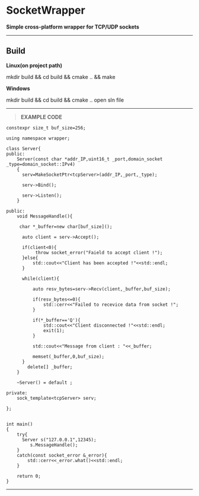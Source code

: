 # SocketWrapper

__Simple cross-platform wrapper for TCP/UDP sockets__

***



## Build
**Linux(on project path)**

mkdir build && cd build && cmake .. && make

**Windows**

mkdir build && cd build && cmake .. open sln file

___



>**EXAMPLE CODE**
```
constexpr size_t buf_size=256;

using namespace wrapper;

class Server{
public:
    Server(const char *addr_IP,uint16_t _port,domain_socket _type=domain_socket::IPv4)
    {
      serv=MakeSocketPtr<tcpServer>(addr_IP,_port,_type);

      serv->Bind();

      serv->Listen();
    }

public:
    void MessageHandle(){

     char *_buffer=new char[buf_size]();

      auto client = serv->Accept();

      if(client<0){
           throw socket_error("Faield to accept client !");
      }else{
          std::cout<<"Client has been accepted !"<<std::endl;
      }

      while(client){

          auto resv_bytes=serv->Recv(client,_buffer,buf_size);

          if(resv_bytes<=0){
              std::cerr<<"Failed to recevice data from socket !";
          }

          if(*_buffer=='Q'){
              std::cout<<"Client disconnected !"<<std::endl;
              exit(1);
          }

          std::cout<<"Message from client : "<<_buffer;

          memset(_buffer,0,buf_size);
      }
        delete[] _buffer;
    }

    ~Server() = default ;

private:
    sock_template<tcpServer> serv;

};


int main()
{
    try{
      Server s("127.0.0.1",12345);
         s.MessageHandle();
    }
    catch(const socket_error &_error){
        std::cerr<<_error.what()<<std::endl;
    }

    return 0;
}
``` 

***
